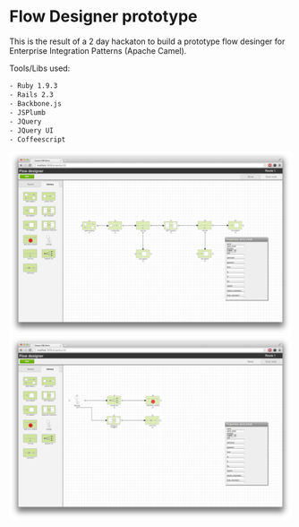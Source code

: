 # Flow Designer prototype

This is the result of a 2 day hackaton to build a prototype flow desinger for Enterprise Integration Patterns (Apache Camel).

Tools/Libs used:

	- Ruby 1.9.3
	- Rails 2.3
	- Backbone.js
	- JSPlumb
	- JQuery
	- JQuery UI
	- Coffeescript

![image](doc/1.png)
![image](doc/2.png)

